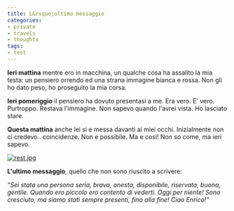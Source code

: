 ```yaml
---
title: L&rsquo;ultimo messaggio
categories:
- private
- travels
- thoughts
tags:
- test
---
```

**Ieri mattina** mentre ero in macchina, un qualche cosa ha assalito la mia testa: un pensiero orrendo ed una strana immagine bianca e rossa. Non gli ho dato peso, ho proseguito la mia corsa.

**Ieri pomeriggio** il pensiero ha dovuto presentasi a me. Era vero. E' vero. Purtroppo. Restava l'immagine. Non sapevo quando l'avrei vista. Ho lasciato stare.

**Questa mattina** anche lei si e messa davanti ai miei occhi. Inizialmente non ci credevo.. coincidenze. Non e possibile. Ma e così! Non so come, ma ieri sapevo.

[![rest.jpg]({{site.url}}/images/rest.jpg)]({{site.url}}/images/rest.jpg "rest.jpg" )

**L'ultimo messaggio**, quello che non sono riuscito a scrivere:

_"Sei stata una persona seria, brava, onesta, disponibile, riservata, buona,
gentile. Quando ero piccolo ero contento di vederti. Oggi per niente! Sono
cresciuto, ma siamo stati sempre presenti, fino alla fine! Ciao Enrico!"_

